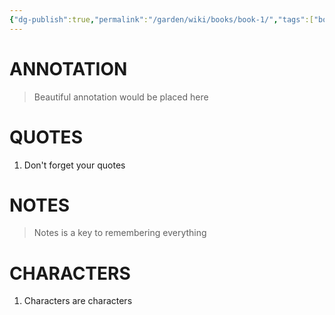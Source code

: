 ```yaml
---
{"dg-publish":true,"permalink":"/garden/wiki/books/book-1/","tags":["book"],"noteIcon":"1","created":"2024-12-19T20:06:09.792+01:00","updated":"2024-12-19T20:21:05.282+01:00"}
---
```



# ANNOTATION
>Beautiful annotation would be placed here

# QUOTES
1. Don't forget your quotes

# NOTES
>Notes is a key to remembering everything

# CHARACTERS
1. Characters are characters